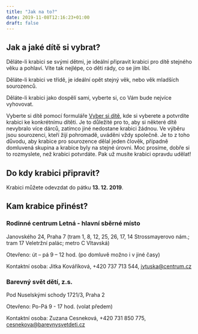 ```yaml
---
title: "Jak na to?"
date: 2019-11-08T12:16:23+01:00
draft: false
---
```


## Jak a jaké dítě si vybrat?

Děláte-li krabici se svými dětmi, je ideální připravit krabici pro dítě stejného věku a pohlaví. Víte tak nejlépe, co děti rády, co se jim líbí.

Děláte-li krabici ve třídě, je ideální opět stejný věk, nebo věk mladších sourozenců. 

Děláte-li krabici jako dospělí sami, vyberte si, co Vám bude nejvíce vyhovovat. 

Vyberte si dítě pomocí formuláře [Vyber si dítě](/vyber-si-dite/), kde si vyberete a potvrdíte krabici ke konkrétnímu dítěti. Je to důležité pro to, aby si některé dítě nevybralo více dárců, zatímco jiné nedostane krabici žádnou. Ve výběru jsou sourozenci, kteří žijí pohromadě, uváděni vždy společně. Je to z toho důvodu, aby krabice pro sourozence dělal jeden člověk, případně domluvená skupina a krabice byly na stejné úrovni. Moc prosíme, dobře si to rozmyslete, než krabici potvrdáte. Pak už musíte krabici opravdu udělat!

## Do kdy krabici připravit?

Krabici můžete odevzdat do pátku **13. 12. 2019**.

## Kam krabice přinést?

### Rodinné centrum Letná - hlavní sběrné místo

Janovského 24, Praha 7 (tram 1, 8, 12, 25, 26, 17, 14 Strossmayerovo nám.; tram 17 Veletržní palác; metro C Vltavská) 

Otevřeno: út – pá 9 – 12 hod. (po domluvě možno i v jiné časy) 

Kontaktní osoba: Jitka Kováříková, +420 737 713 544, jytuska@centrum.cz 

### Barevný svět dětí, z.s.

Pod Nuselskými schody 1721/3, Praha 2 

Otevřeno: Po-Pá 9 - 17 hod. (volat předem) 

Kontaktní osoba: Zuzana Cesneková, +420 731 850 775, cesnekova@barevnysvetdeti.cz
